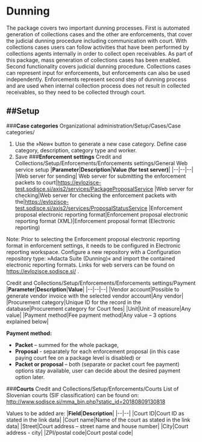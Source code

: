 # Dunning

The package covers two important dunning processes. First is automated generation of collections cases and the other are enforcements, that cover the judicial dunning procedure including communication with court. 
With collections cases users can follow activities that have been performed by collections agents internally in order to collect open receivables. As part of this package, mass generation of collections cases has been enabled. 
Second functionality covers judicial dunning procedure. Collections cases can represent input for enforcements, but enforcements can also be used independently.  Enforcements represent second step of dunning process and are used when internal collection process does not result in collected receivables, so they need to be collected through court. 

##**Setup**
---
###**Case categories**
Organizational administration/Setup/Cases/Case categories/
1.	Use the »New« button to generate a new case category. Define case category, description, category type and worker.
2.	Save
###**Enforcement settings**
Credit and Collections/Setup/Enforcements/Enforcements settings/General
Web service setup
|**Parameter**|**Description**|**Value (for test server)**|
|--|--|--|
|Web server for sending| Web server for submitting the enforcement packets to court|https://evlozisce-test.sodisce.si/axis2/services/PackageProposalService
|Web server for checking|Web server for checking the enforcement packets with the|https://evlozisce-test.sodisce.si/axis2/services/ProposalStatusService
|Enforcement proposal electronic reporting format|Enforcement proposal electronic reporting format (XML)|Enforcement proposal format (Electronic reporting)

Note: Prior to selecting the Enforcement proposal electronic reporting format in enforcement settings, it needs to be configured in Electronic reporting workspace. Configure a new repository with a Configuration repository type: »Adacta Suite (Dunning)« and import the contained electronic reporting formats. 
Links for web servers can be found on https://evlozisce.sodisce.si/ . 

Credit and Collections/Setup/Enforcements/Enforcements settings/Payment
|**Parameter**|**Description**|**Value**|
|--|--|--|
|Vendor account|Possible to generate vendor invoice with the selected vendor account|Any vendor|
|Procurement category|Unique ID for the record in the database|Procurement category for Court fees|
|Unit|Unit of measure|Any value|
|Payment method|Fee payment method|Any value – 3 options explained below|

**Payment method:**
-	**Packet** – summed for the whole package,
-	**Proposal** - separately for each enforcement proposal (in this case paying court fee on a package level is disabled) or
-	**Packet or proposal** – both (separate or packet court fee payment) options stay available, user can decide about the desired payment option later.

###**Courts**
Credit and Collections/Setup/Enforcements/Courts
List of Slovenian courts (SIF classification) can be found on: 
http://www.sodisce.si/mma_bin.php?static_id=20180809130818

Values to be added are:
|**Field**|**Description**|
|--|--|
|Court ID|Court ID as stated in the link data|
|Court name|Name of the court as stated in the link data|
|Street|Court address – street name and house number|
|City|Court address - city|
|ZPI/postal code|Court postal code|
